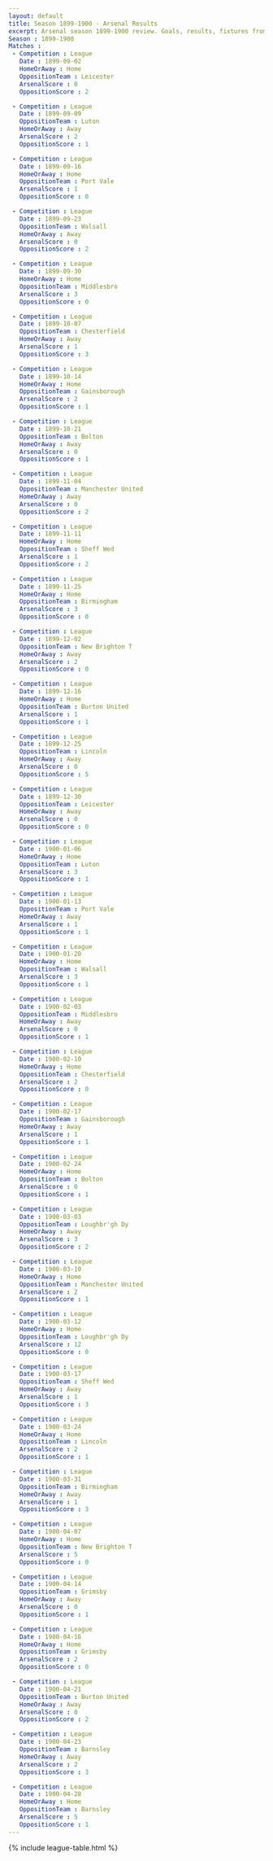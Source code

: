 ```yaml
---
layout: default
title: Season 1899-1900 - Arsenal Results 
excerpt: Arsenal season 1899-1900 review. Goals, results, fixtures from the 1899-1900 season on History of Arsenal Football Club
Season : 1899-1900
Matches :
 - Competition : League
   Date : 1899-09-02
   HomeOrAway : Home
   OppositionTeam : Leicester
   ArsenalScore : 0
   OppositionScore : 2

 - Competition : League
   Date : 1899-09-09
   OppositionTeam : Luton
   HomeOrAway : Away
   ArsenalScore : 2
   OppositionScore : 1

 - Competition : League
   Date : 1899-09-16
   HomeOrAway : Home
   OppositionTeam : Port Vale
   ArsenalScore : 1
   OppositionScore : 0

 - Competition : League
   Date : 1899-09-23
   OppositionTeam : Walsall
   HomeOrAway : Away
   ArsenalScore : 0
   OppositionScore : 2

 - Competition : League
   Date : 1899-09-30
   HomeOrAway : Home
   OppositionTeam : Middlesbro
   ArsenalScore : 3
   OppositionScore : 0

 - Competition : League
   Date : 1899-10-07
   OppositionTeam : Chesterfield
   HomeOrAway : Away
   ArsenalScore : 1
   OppositionScore : 3

 - Competition : League
   Date : 1899-10-14
   HomeOrAway : Home
   OppositionTeam : Gainsborough
   ArsenalScore : 2
   OppositionScore : 1

 - Competition : League
   Date : 1899-10-21
   OppositionTeam : Bolton
   HomeOrAway : Away
   ArsenalScore : 0
   OppositionScore : 1

 - Competition : League
   Date : 1899-11-04
   OppositionTeam : Manchester United
   HomeOrAway : Away
   ArsenalScore : 0
   OppositionScore : 2

 - Competition : League
   Date : 1899-11-11
   HomeOrAway : Home
   OppositionTeam : Sheff Wed
   ArsenalScore : 1
   OppositionScore : 2

 - Competition : League
   Date : 1899-11-25
   HomeOrAway : Home
   OppositionTeam : Birmingham
   ArsenalScore : 3
   OppositionScore : 0

 - Competition : League
   Date : 1899-12-02
   OppositionTeam : New Brighton T
   HomeOrAway : Away
   ArsenalScore : 2
   OppositionScore : 0

 - Competition : League
   Date : 1899-12-16
   HomeOrAway : Home
   OppositionTeam : Burton United
   ArsenalScore : 1
   OppositionScore : 1

 - Competition : League
   Date : 1899-12-25
   OppositionTeam : Lincoln
   HomeOrAway : Away
   ArsenalScore : 0
   OppositionScore : 5

 - Competition : League
   Date : 1899-12-30
   OppositionTeam : Leicester
   HomeOrAway : Away
   ArsenalScore : 0
   OppositionScore : 0

 - Competition : League
   Date : 1900-01-06
   HomeOrAway : Home
   OppositionTeam : Luton
   ArsenalScore : 3
   OppositionScore : 1

 - Competition : League
   Date : 1900-01-13
   OppositionTeam : Port Vale
   HomeOrAway : Away
   ArsenalScore : 1
   OppositionScore : 1

 - Competition : League
   Date : 1900-01-20
   HomeOrAway : Home
   OppositionTeam : Walsall
   ArsenalScore : 3
   OppositionScore : 1

 - Competition : League
   Date : 1900-02-03
   OppositionTeam : Middlesbro
   HomeOrAway : Away
   ArsenalScore : 0
   OppositionScore : 1

 - Competition : League
   Date : 1900-02-10
   HomeOrAway : Home
   OppositionTeam : Chesterfield
   ArsenalScore : 2
   OppositionScore : 0

 - Competition : League
   Date : 1900-02-17
   OppositionTeam : Gainsborough
   HomeOrAway : Away
   ArsenalScore : 1
   OppositionScore : 1

 - Competition : League
   Date : 1900-02-24
   HomeOrAway : Home
   OppositionTeam : Bolton
   ArsenalScore : 0
   OppositionScore : 1

 - Competition : League
   Date : 1900-03-03
   OppositionTeam : Loughbr'gh Dy
   HomeOrAway : Away
   ArsenalScore : 3
   OppositionScore : 2

 - Competition : League
   Date : 1900-03-10
   HomeOrAway : Home
   OppositionTeam : Manchester United
   ArsenalScore : 2
   OppositionScore : 1

 - Competition : League
   Date : 1900-03-12
   HomeOrAway : Home
   OppositionTeam : Loughbr'gh Dy
   ArsenalScore : 12
   OppositionScore : 0

 - Competition : League
   Date : 1900-03-17
   OppositionTeam : Sheff Wed
   HomeOrAway : Away
   ArsenalScore : 1
   OppositionScore : 3

 - Competition : League
   Date : 1900-03-24
   HomeOrAway : Home
   OppositionTeam : Lincoln
   ArsenalScore : 2
   OppositionScore : 1

 - Competition : League
   Date : 1900-03-31
   OppositionTeam : Birmingham
   HomeOrAway : Away
   ArsenalScore : 1
   OppositionScore : 3

 - Competition : League
   Date : 1900-04-07
   HomeOrAway : Home
   OppositionTeam : New Brighton T
   ArsenalScore : 5
   OppositionScore : 0

 - Competition : League
   Date : 1900-04-14
   OppositionTeam : Grimsby
   HomeOrAway : Away
   ArsenalScore : 0
   OppositionScore : 1

 - Competition : League
   Date : 1900-04-16
   HomeOrAway : Home
   OppositionTeam : Grimsby
   ArsenalScore : 2
   OppositionScore : 0

 - Competition : League
   Date : 1900-04-21
   OppositionTeam : Burton United
   HomeOrAway : Away
   ArsenalScore : 0
   OppositionScore : 2

 - Competition : League
   Date : 1900-04-23
   OppositionTeam : Barnsley
   HomeOrAway : Away
   ArsenalScore : 2
   OppositionScore : 3

 - Competition : League
   Date : 1900-04-28
   HomeOrAway : Home
   OppositionTeam : Barnsley
   ArsenalScore : 5
   OppositionScore : 1
---
```



{% include league-table.html %}